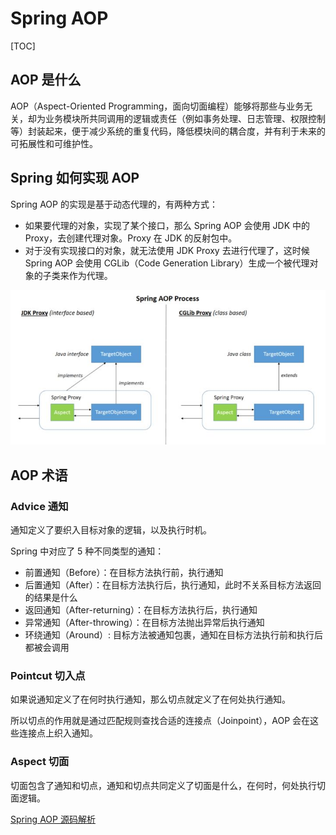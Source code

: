 # Spring AOP

[TOC]

## AOP 是什么

AOP（Aspect-Oriented Programming，面向切面编程）能够将那些与业务无关，却为业务模块所共同调用的逻辑或责任（例如事务处理、日志管理、权限控制等）封装起来，便于减少系统的重复代码，降低模块间的耦合度，并有利于未来的可拓展性和可维护性。

## Spring 如何实现 AOP

Spring AOP 的实现是基于动态代理的，有两种方式：

- 如果要代理的对象，实现了某个接口，那么 Spring AOP 会使用 JDK 中的 Proxy，去创建代理对象。Proxy 在 JDK 的反射包中。
- 对于没有实现接口的对象，就无法使用 JDK Proxy 去进行代理了，这时候 Spring AOP 会使用 CGLib（Code Generation Library）生成一个被代理对象的子类来作为代理。

![Image(12)](assets/20190723215722974_32448.png)

## AOP 术语

### Advice 通知

通知定义了要织入目标对象的逻辑，以及执行时机。

Spring 中对应了 5 种不同类型的通知：

- 前置通知（Before）：在目标方法执行前，执行通知
- 后置通知（After）：在目标方法执行后，执行通知，此时不关系目标方法返回的结果是什么
- 返回通知（After-returning）：在目标方法执行后，执行通知
- 异常通知（After-throwing）：在目标方法抛出异常后执行通知
- 环绕通知（Around）: 目标方法被通知包裹，通知在目标方法执行前和执行后都被会调用

### Pointcut 切入点

如果说通知定义了在何时执行通知，那么切点就定义了在何处执行通知。

所以切点的作用就是通过匹配规则查找合适的连接点（Joinpoint），AOP 会在这些连接点上织入通知。

### Aspect 切面

切面包含了通知和切点，通知和切点共同定义了切面是什么，在何时，何处执行切面逻辑。

[Spring AOP 源码解析](https://www.javadoop.com/post/spring-aop-source?hmsr=toutiao.io&utm_medium=toutiao.io&utm_source=toutiao.io)